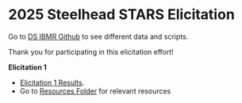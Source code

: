 # 2025 Steelhead STARS Elicitation

Go to [DS IBMR Github](https://github.com/BDO-Science/ds-ibmr-2025) to see different data and scripts.

Thank you for participating in this elicitation effort! 

**Elicitation 1**

- [Elicitation 1 Results](Steelhead-Elicitation.html).
- Go to [Resources Folder](https://github.com/BDO-Science/steelhead-elicitation/resources) for relevant resources
